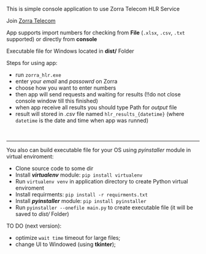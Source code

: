 This is simple console application to use Zorra Telecom HLR Service

Join [Zorra Telecom](https://zorra.com/ru)

App supports import numbers for checking from __File__ (`.xlsx`, `.csv`, `.txt` supported) or directly from __console__

Executable file for Windows located in __dist/__ Folder


Steps for using app:
- run `zorra_hlr.exe`
- enter your *email* and *passowrd* on Zorra
- choose how you want to enter numbers
- then app will send requests and waiting for results (!!do not close console window till this finished)
- when app receive all results you should type Path for *output* file
- result will stored in *.csv* file named `hlr_results_{datetime}` (where `datetime` is the date and time when app was runned)

<br>

---

You also can build executable file for your OS using *pyinstaller* module in virtual enviroment:
- Clone source code to some dir
- Install __*virtualenv*__ module: `pip install virtualenv`
- Run `virtualenv venv` in application directory to create Python virtual enviroment
- Install requirments: `pip install -r requirments.txt`
- Install __*pyinstaller*__ module: `pip install pyinstaller`
- Run `pyinstaller --onefile main.py` to create executable file (it will be saved to *dist/* Folder) 


TO DO (next version):
- optimize `wait time` timeout for large files;
- change UI to Windowed (using __tkinter__);